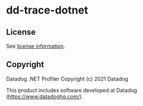 ﻿# dd-trace-dotnet

## License

See [license information](./LICENSE).

## Copyright

Datadog .NET Profiler
Copyright (c) 2021 Datadog

This product includes software developed at Datadog (https://www.datadoghq.com/).
